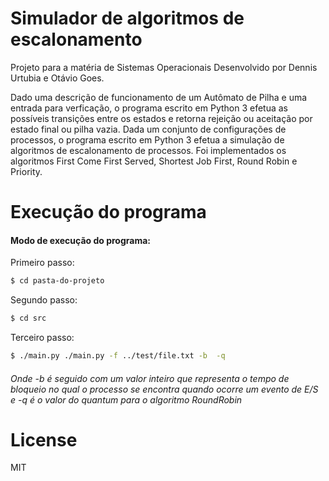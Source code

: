 # Simulador de algoritmos de escalonamento

Projeto para a matéria de Sistemas Operacionais
Desenvolvido por Dennis Urtubia e Otávio Goes.

Dado uma descrição de funcionamento de um Autômato de Pilha e uma entrada para verficação, o programa escrito em Python 3 efetua as possíveis transições entre os estados e retorna rejeição ou aceitação por estado final ou pilha vazia.
Dada um conjunto de configurações de processos, o programa escrito em Python 3 efetua a simulação de algoritmos de escalonamento de processos. Foi implementados os algoritmos First Come First Served, Shortest Job First, Round Robin e Priority.  

# Execução do programa

#### Modo de execução do programa:

Primeiro passo:

```sh
$ cd pasta-do-projeto
```

Segundo passo:

```sh
$ cd src
```

Terceiro passo:

```sh
$ ./main.py ./main.py -f ../test/file.txt -b  -q 
```
###### Onde -b é seguido com um valor inteiro que representa o tempo de bloqueio no qual o processo se encontra quando ocorre um evento de E/S e -q é o valor do quantum para o algoritmo RoundRobin

# License
MIT